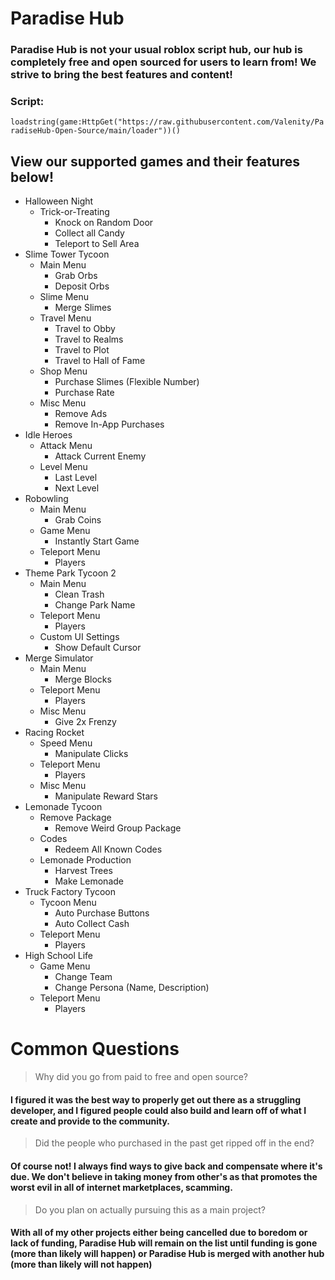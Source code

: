 # Paradise Hub
### Paradise Hub is not your usual roblox script hub, our hub is completely free and open sourced for users to learn from! We strive to bring the best features and content! 

### Script:
`loadstring(game:HttpGet("https://raw.githubusercontent.com/Valenity/ParadiseHub-Open-Source/main/loader"))()`

## View our supported games and their features below!
* Halloween Night
   - Trick-or-Treating
     - Knock on Random Door
     - Collect all Candy
     - Teleport to Sell Area
* Slime Tower Tycoon
   - Main Menu
     - Grab Orbs
     - Deposit Orbs
   - Slime Menu
     - Merge Slimes
   - Travel Menu
     - Travel to Obby
     - Travel to Realms
     - Travel to Plot
     - Travel to Hall of Fame
   - Shop Menu
     - Purchase Slimes (Flexible Number)
     - Purchase Rate
   - Misc Menu
     - Remove Ads
     - Remove In-App Purchases
* Idle Heroes
   - Attack Menu
     - Attack Current Enemy
   - Level Menu
     - Last Level
     - Next Level
* Robowling
   - Main Menu
     - Grab Coins
   - Game Menu
     - Instantly Start Game
   - Teleport Menu
     - Players
* Theme Park Tycoon 2
   - Main Menu
     - Clean Trash
     - Change Park Name
   - Teleport Menu
     - Players
   - Custom UI Settings
     - Show Default Cursor
* Merge Simulator
   - Main Menu
     - Merge Blocks
   - Teleport Menu
     - Players
   - Misc Menu
     - Give 2x Frenzy
* Racing Rocket
   - Speed Menu
     - Manipulate Clicks
   - Teleport Menu
     - Players
   - Misc Menu
     - Manipulate Reward Stars
* Lemonade Tycoon
   - Remove Package
     - Remove Weird Group Package
   - Codes
     - Redeem All Known Codes
   - Lemonade Production
     - Harvest Trees
     - Make Lemonade
* Truck Factory Tycoon
   - Tycoon Menu
     - Auto Purchase Buttons
     - Auto Collect Cash
   - Teleport Menu
     - Players
* High School Life
   - Game Menu
     - Change Team
     - Change Persona (Name, Description)
   - Teleport Menu
     - Players


# Common Questions
> Why did you go from paid to free and open source?
#### I figured it was the best way to properly get out there as a struggling developer, and I figured people could also build and learn off of what I create and provide to the community.

> Did the people who purchased in the past get ripped off in the end?
#### Of course not! I always find ways to give back and compensate where it's due. We don't believe in taking money from other's as that promotes the worst evil in all of internet marketplaces, scamming.

> Do you plan on actually pursuing this as a main project?
#### With all of my other projects either being cancelled due to boredom or lack of funding, Paradise Hub will remain on the list until funding is gone (more than likely will happen) or Paradise Hub is merged with another hub (more than likely will not happen)

